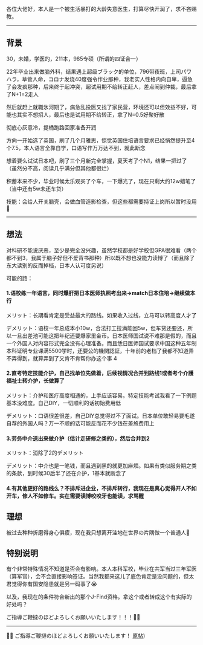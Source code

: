 
各位大佬好，本人是一个被生活暴打的大龄失意医生，打算尽快开润了，求不吝赐教。  

---

## 背景  




30，未婚，学医的，211本，985专硕（所谓的四证合一）

22年毕业出来做脑外科，结果遇上超级ブラック的单位，796带夜班，上司パワハラ，草菅人命，コロナ发烧40度强令作业那种，我老实人性格内向自卑，逼急了会发疯那种，后来终于起冲突，超试用期不给转正赶人，差点闹到仲裁，最后拿了N+1=2走人

然后就赶上就職氷河期了，病急乱投医又找了家民营，环境还可以但效益不好，可能也其实不想招人，最后也是试用期不给转正，拿了N=0.5好聚好散

彻底心灰意冷，提桶跑路回家准备开润

方向一开始选了英国，刷了几个月雅思，惊觉英国住培语言要求已经悄然提升至4个7.5，本人语言全靠自学，口语写作万万达不到，就此断念

想着要么试试日本吧，刷了三个月新完全掌握，夏天考了个N1，结果一把过了（虽然分不高，阅读几乎满分但其他都很烂）

积蓄本来不少，毕业时候太乐观买了个车，一下爆光了，现在只剩大约12w蜡笔了（当中还有5w未还车贷）

技能：会给人开关脑壳，会做血管造影检查，但这些都需要持证上岗所以暂时没用🥲

---

## 想法
对科研不能说厌恶，至少是完全没兴趣，虽然学校都是好学校但GPA很难看（两个都不到3，我属于脑子好但不爱背书那种）所以既不想也没能力读博了（而且除了东大读别的反而掉档，日本人认可度另说）  

可能的路：  

 #### 1.语校练一年语言，同时爆肝把日本医师执照考出来→match日本住培→继续做本行  

メリット：长期看肯定是受益最大的路线。如果收入过线，立马可以转高度人才了  

デメリット：语校一年总成本小10w，合法打工拉满能回5w，但车贷还要还，所以一旦出差池可能这把年纪还要爆家里金币。日本医师国试说不难那是假的，而且一个外国人对内容形式完全没有心理准备。而且恁日医师国试要求中国这种五年制本科证明专业课满5500学时，还要公的機関認証，十年前的老档了我都不知道弄不弄得到，就算弄到了又肯不肯帮你办这个事 4 

#### 2.直考特定技能介护，自己找单位先做着，后续视情况合并到路线1或者考个介護福祉士转介护，长做算了  

メリット：介护和医疗高度相通的，上手应该容易。特定技能考试我看了一下例题基本没难度。自己DIY，一切顺利的话初始费用低  

デメリット：口语很差很差，自己DIY总觉得过不了面试。日本单位敢轻易要毛遂自荐的外国人吗？万一不顺的话可能反而花不少钱在差旅费用上  

#### 3.劳务中介送出来做介护（估计走研修之类的），然后合并到2  

メリット：消除了2的デメリット  

デメリット：中介也是一笔钱，而且遇到黑的就更加麻烦。如果有类似服务期之类的条款，到时候30后半了还在介护，1基本就断念了  

#### 4.有其他更好的路线么？不排斥进企业，不排斥转行，我现在是真心觉得开人不如开车，修人不如修车。实在需要读博咬咬牙也能读，求骂醒  
## 理想
被过去种种折磨得身心俱疲，现在我只想离开洼地在世界の片隅做一个普通人🥲

## 特别说明
有个非常特殊情况不知道是否会有影响。本人本科军校，毕业在共军当过三年军医（算军官），会不会直接影响签证。当然我都来这儿了底色肯定是没问题的，但太君觉得你有国安隐患就是另一码事了😭

以及，我现在的条件符合新出的那个J-Find资格。拿这个或者转成这个有实际的好处吗？

ご指導ご鞭撻のほどよろしくお願いいたします！！！🙇‍♂️ 

---

🙇‍♂️ ご指導ご鞭撻のほどよろしくお願いいたします！
[原帖](https://web.archive.org/web/20241222134814/https://www.reddit.com/r/runtoJapan/comments/1gpfioz/%E5%A4%A7%E9%BE%84%E5%8C%BB%E7%94%9F%E6%B6%A6%E6%97%A5%E8%B7%AF%E7%BA%BF%E6%B1%82%E6%8C%87%E5%AF%BC/))

